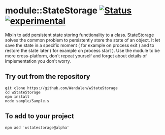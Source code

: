 
# module::StateStorage [![Status](https://github.com/Wandalen/wStateStorage/workflows/publish/badge.svg)](https://github.com/Wandalen/wStateStorage/actions?query=workflow%3Apublish) [![experimental](https://img.shields.io/badge/stability-experimental-orange.svg)](https://github.com/emersion/stability-badges#experimental)

Mixin to add persistent state storing functionality to a class. StateStorage solves the common problem to persistently store the state of an object. It let save the state in a specific moment ( for example on process exit ) and to restore the state later ( for example on process start ). Use the module to be more cross-platform, don't repeat yourself and forget about details of implementation you don't worry.

## Try out from the repository
```
git clone https://github.com/Wandalen/wStateStorage
cd wStateStorage
npm install
node sample/Sample.s
```

## To add to your project
```
npm add 'wstatestorage@alpha'
```




















































































